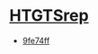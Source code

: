 # [HTGTSrep](https://hpc.nih.gov/apps/HTGTSrep.html)
- [9fe74ff](/sequence-analysis/htgtsrep/9fe74ff)
